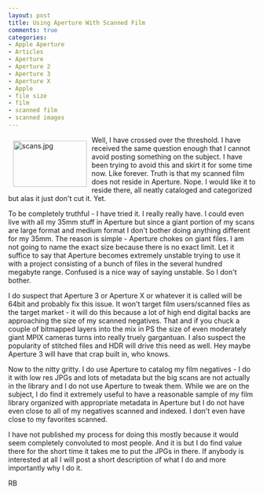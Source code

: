 ```yaml
---
layout: post
title: Using Aperture With Scanned Film
comments: true
categories:
- Apple Aperture
- Articles
- Aperture
- Aperture 2
- Aperture 3
- Aperture X
- Apple
- file size
- film
- scanned film
- scanned images
---
```

<a rel="lightbox" href="/wp-content/uploads/2009/12/scans.jpg"><img title="scans.jpg" src="/wp-content/uploads/2009/12/.thumbs/.scans.jpg" border="0" alt="scans.jpg" hspace="10" vspace="10" width="150" height="94" align="left" /></a>Well, I have crossed over the threshold. I have received the same question enough that I cannot avoid posting something on the subject. I have been trying to avoid this and skirt it for some time now. Like forever. Truth is that my scanned film does not reside in Aperture. Nope. I would like it to reside there, all neatly cataloged and categorized but alas it just don't cut it. Yet.

To be completely truthful - I have tried it. I really really have. I could even live with all my 35mm stuff in Aperture but since a giant portion of my scans are large format and medium format I don't bother doing anything different for my 35mm. The reason is simple - Aperture chokes on giant files. I am not going to name the exact size because there is no exact limit. Let it suffice to say that Aperture becomes extremely unstable trying to use it with a project consisting of a bunch of files in the several hundred megabyte range. Confused is a nice way of saying unstable. So I don't bother.

I do suspect that Aperture 3 or Aperture X or whatever it is called will be 64bit and probably fix this issue. It won't target film users/scanned files as the target market - it will do this because a lot of high end digital backs are approaching the size of my scanned negatives. That and if you chuck a couple of bitmapped layers into the mix in PS the size of even moderately giant MPIX cameras turns into really truely gargantuan. I also suspect the popularity of stitched files and HDR will drive this need as well. Hey maybe Aperture 3 will have that crap built in, who knows.

Now to the nitty gritty. I do use Aperture to catalog my film negatives - I do it with low res JPGs and lots of metadata but the big scans are not actually in the library and I do not use Aperture to tweak them. While we are on the subject, I do find it extremely useful to have a reasonable sample of my film library organized with appropriate metadata in Aperture but I do not have even close to all of my negatives scanned and indexed. I don't even have close to my favorites scanned.

I have not published my process for doing this mostly because it would seem completely convoluted to most people. And it is but I do find value there for the short time it takes me to put the JPGs in there. If anybody is interested at all I will post a short description of what I do and more importantly why I do it.

RB
